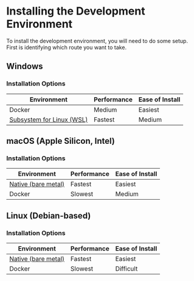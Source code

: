 # Installing the Development Environment

To install the development environment, you will need to do some setup. First is identifying which route you want to take.

## Windows
### Installation Options
| Environment | Performance | Ease of Install |
| --- | --- | --- |
| Docker | Medium | Easiest |
| [Subsystem for Linux (WSL)](installing-windows-subsystem-linux.md) | Fastest | Medium |

## macOS (Apple Silicon, Intel)
### Installation Options
| Environment | Performance | Ease of Install |
| --- | --- | --- |
| [Native (bare metal)](installing-macOS-Linux.md) | Fastest | Easiest |
| Docker | Slowest | Medium |

## Linux (Debian-based)
### Installation Options
| Environment | Performance | Ease of Install |
| --- | --- | --- |
| [Native (bare metal)](installing-macOS-Linux.md) | Fastest | Easiest |
| Docker | Slowest | Difficult |
